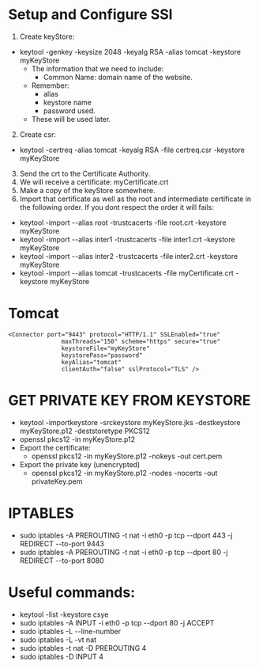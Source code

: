  
# Setup and Configure SSl

1. Create keyStore:
 * keytool -genkey -keysize 2048 -keyalg RSA -alias tomcat -keystore myKeyStore
     - The information that we need to include:
         + Common Name: domain name of the website.
     - Remember:
         + alias
         + keystore name
         + password used.
     - These will be used later.
2. Create csr:
 * keytool -certreq -alias tomcat -keyalg RSA -file certreq.csr -keystore myKeyStore
3. Send the crt to the Certificate Authority.
4. We will receive a certificate: myCertificate.crt
5. Make a copy of the keyStore somewhere.
6. Import that certificate as well as the root and intermediate certificate in the following order. If you dont respect the order it will fails:
 * keytool -import --alias root -trustcacerts -file root.crt  -keystore myKeyStore
 * keytool -import --alias inter1 -trustcacerts -file inter1.crt  -keystore myKeyStore
 * keytool -import --alias inter2 -trustcacerts -file inter2.crt  -keystore myKeyStore 
 * keytool -import --alias tomcat   -trustcacerts -file myCertificate.crt  -keystore myKeyStore


# Tomcat 

```
<Connector port="9443" protocol="HTTP/1.1" SSLEnabled="true"
               maxThreads="150" scheme="https" secure="true"
               keystoreFile="myKeyStore"
               keystorePass="password"
               keyAlias="tomcat"
               clientAuth="false" sslProtocol="TLS" />
```


# GET PRIVATE KEY FROM KEYSTORE
* keytool -importkeystore -srckeystore myKeyStore.jks -destkeystore myKeyStore.p12 -deststoretype PKCS12
* openssl pkcs12 -in myKeyStore.p12
 * Export the certificate: 
    - openssl pkcs12 -in myKeyStore.p12 -nokeys -out cert.pem
 * Export the private key (unencrypted)
    - openssl pkcs12 -in myKeyStore.p12  -nodes -nocerts -out privateKey.pem

# IPTABLES
* sudo iptables -A PREROUTING -t nat -i eth0 -p tcp --dport 443 -j REDIRECT --to-port 9443
* sudo iptables -A PREROUTING -t nat -i eth0 -p tcp --dport 80 -j REDIRECT --to-port 8080
 
# Useful commands:
* keytool -list -keystore csye
* sudo iptables -A INPUT -i eth0 -p tcp --dport 80 -j ACCEPT
* sudo iptables -L --line-number
* sudo iptables -L -vt nat
* sudo iptables -t nat -D PREROUTING 4
* sudo iptables -D INPUT 4
 

